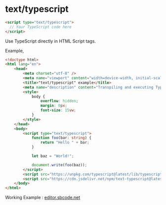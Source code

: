 # text/typescript

```html
<script type="text/typescript">
  // Your TypeScript code here
</script>
```

Use TypeScript directly in HTML Script tags.

Example,

```html
<!doctype html>
<html lang="en">
    <head>
        <meta charset="utf-8" />
        <meta name="viewport" content="width=device-width, initial-scale=1" />
        <title>"text/typescript" example</title>
        <meta name="description" content="Transpiling and executing TypeScript in the browser" />
        <style>
            body {
                overflow: hidden;
                margin: 0px;
                font-size: 15vw;
            }
        </style>
    </head>
    <body>
        <script type="text/typescript">
            function foo(bar: string) {
                return "Hello " + bar;
            }

            let baz = "World!";

            document.write(foo(baz));
        </script>
        <script src="https://unpkg.com/typescript@latest/lib/typescript.js"></script>
        <script src="https://cdn.jsdelivr.net/npm/text-typescript@latest"></script>
    </body>
</html>
```

Working Example : [editor.sbcode.net](https://editor.sbcode.net/f1f4b5a73ec40283d1ddb37bb1e71f7e4e31b487)
